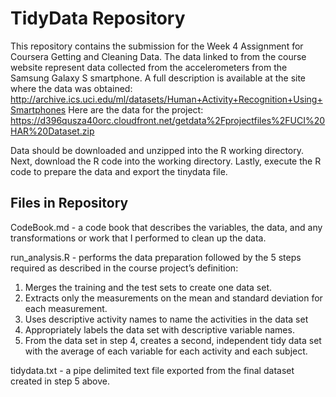 # TidyData Repository
This repository contains the submission for the Week 4 Assignment for Coursera Getting and Cleaning Data. The data linked to from the course website represent data collected from the accelerometers from the Samsung Galaxy S smartphone. A full description is available at the site where the data was obtained:
http://archive.ics.uci.edu/ml/datasets/Human+Activity+Recognition+Using+Smartphones 
Here are the data for the project:
https://d396qusza40orc.cloudfront.net/getdata%2Fprojectfiles%2FUCI%20HAR%20Dataset.zip

Data should be downloaded and unzipped into the R working directory. Next, download the R code into the working directory. Lastly, execute the R code to prepare the data and export the tinydata file. 

## Files in Repository
CodeBook.md - a code book that describes the variables, the data, and any transformations or work that I performed to clean up the data.

run_analysis.R - performs the data preparation followed by the 5 steps required as described in the course project’s definition:
  1. Merges the training and the test sets to create one data set.
  2. Extracts only the measurements on the mean and standard deviation for each measurement.
  3. Uses descriptive activity names to name the activities in the data set
  4. Appropriately labels the data set with descriptive variable names.
  5. From the data set in step 4, creates a second, independent tidy data set with the average of each variable for each activity and each subject.

tidydata.txt - a pipe delimited text file exported from the final dataset created in step 5 above.
